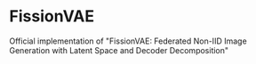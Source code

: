 # FissionVAE
Official implementation of "FissionVAE: Federated Non-IID Image Generation with Latent Space and Decoder Decomposition"
